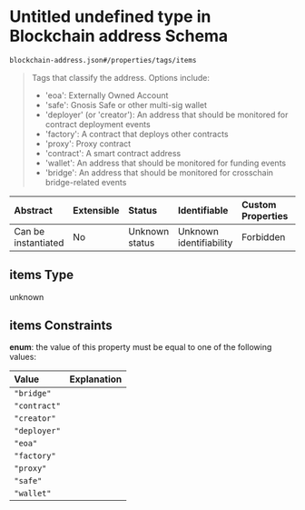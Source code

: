 # Untitled undefined type in Blockchain address Schema

```txt
blockchain-address.json#/properties/tags/items
```



> Tags that classify the address. Options include:
>
> * 'eoa': Externally Owned Account
> * 'safe': Gnosis Safe or other multi-sig wallet
> * 'deployer' (or 'creator'): An address that should be monitored for contract deployment events
> * 'factory': A contract that deploys other contracts
> * 'proxy': Proxy contract
> * 'contract': A smart contract address
> * 'wallet': An address that should be monitored for funding events
> * 'bridge': An address that should be monitored for crosschain bridge-related events

| Abstract            | Extensible | Status         | Identifiable            | Custom Properties | Additional Properties | Access Restrictions | Defined In                                                                               |
| :------------------ | :--------- | :------------- | :---------------------- | :---------------- | :-------------------- | :------------------ | :--------------------------------------------------------------------------------------- |
| Can be instantiated | No         | Unknown status | Unknown identifiability | Forbidden         | Allowed               | none                | [blockchain-address.json\*](../../../out/blockchain-address.json "open original schema") |

## items Type

unknown

## items Constraints

**enum**: the value of this property must be equal to one of the following values:

| Value        | Explanation |
| :----------- | :---------- |
| `"bridge"`   |             |
| `"contract"` |             |
| `"creator"`  |             |
| `"deployer"` |             |
| `"eoa"`      |             |
| `"factory"`  |             |
| `"proxy"`    |             |
| `"safe"`     |             |
| `"wallet"`   |             |
